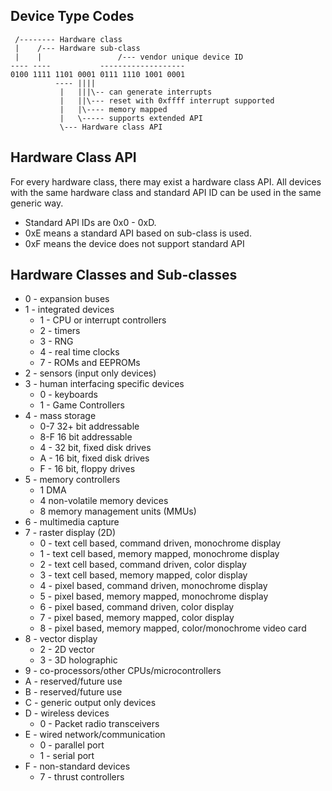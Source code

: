 
Device Type Codes
-----

```
 /-------- Hardware class
 |    /--- Hardware sub-class
 |    |                 /--- vendor unique device ID
---- ----           -------------------
0100 1111 1101 0001 0111 1110 1001 0001
          ---- ||||
           |   |||\-- can generate interrupts
           |   ||\--- reset with 0xffff interrupt supported
           |   |\---- memory mapped
           |   \----- supports extended API
           \--- Hardware class API
```

## Hardware Class API

For every hardware class, there may exist a hardware class API.
All devices with the same hardware class and standard API ID can be used in the same generic way.
 * Standard API IDs are 0x0 - 0xD.
 * 0xE means a standard API based on sub-class is used.
 * 0xF means the device does not support standard API


## Hardware Classes and Sub-classes

 * 0 - expansion buses
 * 1 - integrated devices
   * 1 - CPU or interrupt controllers
   * 2 - timers
   * 3 - RNG
   * 4 - real time clocks
   * 7 - ROMs and EEPROMs
 * 2 - sensors (input only devices)
 * 3 - human interfacing specific devices
   * 0 - keyboards
   * 1 - Game Controllers
 * 4 - mass storage
   * 0-7 32+ bit addressable
   * 8-F 16 bit addressable
   * 4 - 32 bit, fixed disk drives
   * A - 16 bit, fixed disk drives
   * F - 16 bit, floppy drives
 * 5 - memory controllers
   * 1 DMA
   * 4 non-volatile memory devices
   * 8 memory management units (MMUs)
 * 6 - multimedia capture
 * 7 - raster display (2D)
   * 0 - text cell based, command driven, monochrome display
   * 1 - text cell based, memory mapped, monochrome display
   * 2 - text cell based, command driven, color display
   * 3 - text cell based, memory mapped, color display
   * 4 - pixel based, command driven, monochrome display
   * 5 - pixel based, memory mapped, monochrome display
   * 6 - pixel based, command driven, color display
   * 7 - pixel based, memory mapped, color display
   * 8 - pixel based, memory mapped, color/monochrome video card
 * 8 - vector display
   * 2 - 2D vector
   * 3 - 3D holographic
 * 9 - co-processors/other CPUs/microcontrollers
 * A - reserved/future use
 * B - reserved/future use
 * C - generic output only devices
 * D - wireless devices
   * 0 - Packet radio transceivers
 * E - wired network/communication
   * 0 - parallel port
   * 1 - serial port
 * F - non-standard devices
   * 7 - thrust controllers

